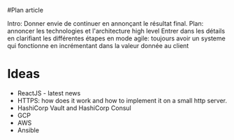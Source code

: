 #Plan article

Intro: Donner envie de continuer en annonçant le résultat final.
Plan: annoncer les technologies et l'architecture high level
Entrer dans les détails en clarifiant les différentes étapes en mode agile: toujours avoir un systeme qui fonctionne en incrémentant dans la valeur donnée au client

# Ideas

  * ReactJS - latest news
  * HTTPS: how does it work and how to implement it on a small http server.
  * HashiCorp Vault and HashiCorp Consul
  * GCP
  * AWS
  * Ansible